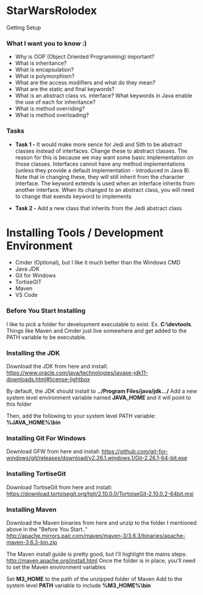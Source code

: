 # StarWarsRolodex

Getting Setup


### What I want you to know :)

* Why is OOP (Object Oriented Programming) important?
* What is inheritance?
* What is encapsulation?
* What is polymorphism?
* What are the access modifiers and what do they mean?
* What are the static and final keywords?
* What is an abstract class vs. interface? What keywords in Java enable the use of each for inheritance?
* What is method overriding?
* What is method overloading?

### Tasks
* **Task 1 -** It would make more sence for Jedi and Sith to be abstract classes instead of interfaces. Change these to abstract classes. The reason for this is because we may want some basic implementation on those classes. Interfaces cannot have any method implementations (unless they provide a default implementation - introduced in Java 8). Note that in changing these, they will still inherit from the character interface. The keyword extends is used when an interface inherits from another interface. When its changed to an abstract class, you will need to change that exends keyword to implements

* **Task 2 -** Add a new class that inherits from the Jedi abstract class

# Installing Tools / Development Environment

* Cmder (Optional), but I like it much better than the Windows CMD
* Java JDK
* Git for Windows
* TortiseGIT
* Maven
* VS Code

### Before You Start Installing
I like to pick a folder for development executable to exist. Ex. **C:\devtools**. Things like Maven and Cmder just live somewhere and get added to the PATH variable to be executable.

### Installing the JDK
Download the JDK from here and install: https://www.oracle.com/java/technologies/javase-jdk11-downloads.html#license-lightbox

By default, the JDK should install to **../Program Files/java/jdk.../**
Add a new system level environment variable named **JAVA_HOME** and it will point to this folder

Then, add the following to your system level PATH variable: **%JAVA_HOME%\bin**

### Installing Git For Windows
Download GFW from here and install: https://github.com/git-for-windows/git/releases/download/v2.26.1.windows.1/Git-2.26.1-64-bit.exe

### Installing TortiseGit
Download TortiseGit from here and install: https://download.tortoisegit.org/tgit/2.10.0.0/TortoiseGit-2.10.0.2-64bit.msi

### Installing Maven
Download the Maven binaries from here and unzip to the folder I mentioned above in the "Before You Start.."
http://apache.mirrors.pair.com/maven/maven-3/3.6.3/binaries/apache-maven-3.6.3-bin.zip

The Maven install guide is pretty good, but I'll highlight the mains steps: http://maven.apache.org/install.html
Once the folder is in place, you'll need to set the Maven environment variables

Set **M3_HOME** to the path of the unzipped folder of Maven
Add to the system level **PATH** variable to include **%M3_HOME%\bin**

